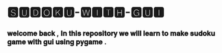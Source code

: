 # 🆂🆄🅳🅾🅺🆄-🆆🅸🆃🅷-🅶🆄🅸

### 𝐰𝐞𝐥𝐜𝐨𝐦𝐞 𝐛𝐚𝐜𝐤 , 𝐈𝐧 𝐭𝐡𝐢𝐬 𝐫𝐞𝐩𝐨𝐬𝐢𝐭𝐨𝐫𝐲 𝐰𝐞 𝐰𝐢𝐥𝐥 𝐥𝐞𝐚𝐫𝐧 𝐭𝐨 𝐦𝐚𝐤𝐞 𝐬𝐮𝐝𝐨𝐤𝐮 𝐠𝐚𝐦𝐞 𝐰𝐢𝐭𝐡 𝐠𝐮𝐢 𝐮𝐬𝐢𝐧𝐠 𝐩𝐲𝐠𝐚𝐦𝐞 .
